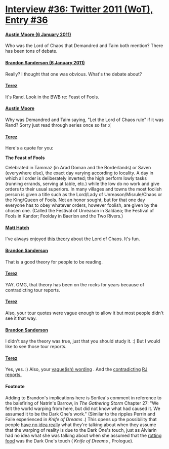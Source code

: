 # [Interview #36: Twitter 2011 (WoT), Entry #36](https://www.theoryland.com/intvmain.php?i=36#36)

#### [Austin Moore (6 January 2011)](http://twitter.com/Southpaw2014/status/23108209099153408)

Who was the Lord of Chaos that Demandred and Taim both mention? There has been tons of debate.

#### [Brandon Sanderson (6 January 2011)](http://twitter.com/BrandSanderson/status/23110029808766976)

Really? I thought that one was obvious. What's the debate about?

#### [Terez](http://twitter.com/Terez27/status/23111139776798720)

It's Rand. Look in the BWB re: Feast of Fools.

#### [Austin Moore](http://twitter.com/Southpaw2014/status/23111811586850816)

Why was Demandred and Taim saying, "Let the Lord of Chaos rule" if it was Rand? Sorry just read through series once so far :(

#### [Terez](http://twitter.com/Terez27/status/23116782382350337)

Here's a quote for you:

**The Feast of Fools**
  
Celebrated in Tammaz (in Arad Doman and the Borderlands) or Saven (everywhere else), the exact day varying according to locality. A day in which all order is deliberately inverted; the high perform lowly tasks (running errands, serving at table, etc.) while the low do no work and give orders to their usual superiors. In many villages and towns the most foolish person is given a title such as the Lord/Lady of Unreason/Misrule/Chaos or the King/Queen of Fools. Not an honor sought, but for that one day everyone has to obey whatever orders, however foolish, are given by the chosen one. (Called the Festival of Unreason in Saldaea; the Festival of Fools in Kandor; Foolday in Baerlon and the Two Rivers.)

#### [Matt Hatch](http://twitter.com/Theoryland/status/23114549573984256)

I've always enjoyed
[this theory](http://www.theoryland.com/theories.php?func=5&rec=131&theo=2372)
about the Lord of Chaos. It's fun.

#### [Brandon Sanderson](http://twitter.com/BrandSanderson/status/23134489924337666)

That is a good theory for people to be reading.

#### [Terez](http://twitter.com/Terez27/status/23134900395712513)

YAY. OMG, that theory has been on the rocks for years because of contradicting tour reports.

#### [Terez](http://twitter.com/Terez27/status/23135284740751360)

Also, your tour quotes were vague enough to allow it but most people didn't see it that way.

#### [Brandon Sanderson](http://twitter.com/BrandSanderson/status/23141119118278656)

I didn't say the theory was true, just that you should study it. :) But I would like to see those tour reports.

#### [Terez](http://twitter.com/Terez27/status/23143466997391360)

Yes, yes. :) Also, your
[vague(ish) wording](http://www.theoryland.com/intvmain.php?i=472#24)
. And the
[contradicting](http://www.theoryland.com/intvmain.php?i=731#1)
[RJ reports.](http://www.theoryland.com/intvmain.php?i=730#1)

#### Footnote

Adding to Brandon's implications here is Sorilea's comment in reference to the balefiring of Natrin's Barrow, in
*The Gathering Storm*
Chapter 27: "We felt the world warping from here, but did not know what had caused it. We assumed it to be the Dark One's work." (Similar to the ripples Perrin and Faile experienced in
*Knife of Dreams*
.) This opens up the possibility that people
[have no idea really](http://www.theoryland.com/intvmain.php?i=204#6)
what they're talking about when they assume that the warping of reality is due to the Dark One's touch, just as Alviarin had no idea what she was talking about when she assumed that the
[rotting food](http://www.theoryland.com/intvmain.php?i=474#3)
was the Dark One's touch (
*Knife of Dreams*
, Prologue).

